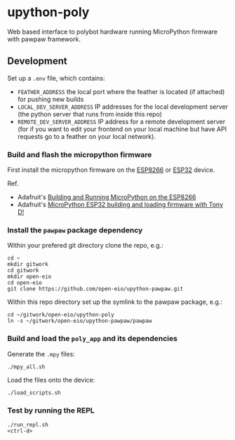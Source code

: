 # upython-poly
Web based interface to polybot hardware running MicroPython firmware with pawpaw framework.

## Development

Set up a `.env` file, which contains:
* `FEATHER_ADDRESS` the local port where the feather is located (if attached) for pushing new builds
* `LOCAL_DEV_SERVER_ADDRESS` IP addresses for the local development server (the python server that runs from inside this repo)
* `REMOTE_DEV_SERVER_ADDRESS` IP address for a remote development server (for if you want to edit your frontend on your local machine but have API requests go to a feather on your local network).

### Build and flash the micropython firmware
First install the micropython firmware on the [ESP8266](https://github.com/micropython/micropython/tree/master/esp8266) or [ESP32](https://github.com/micropython/micropython-esp32/tree/esp32/esp32) device.

Ref.
 - Adafruit's [Building and Running MicroPython on the ESP8266](https://learn.adafruit.com/building-and-running-micropython-on-the-esp8266/overview)
 - Adafruit's [MicroPython ESP32 building and loading firmware with Tony D!](https://www.youtube.com/watch?v=qa2406iiSbI)


### Install the `pawpaw` package dependency
Within your prefered git directory clone the repo, e.g.:
```
cd ~
mkdir gitwork
cd gitwork
mkdir open-eio
cd open-eio
git clone https://github.com/open-eio/upython-pawpaw.git
```
Within this repo directory set up the symlink to the pawpaw package, e.g.:
```
cd ~/gitwork/open-eio/upython-poly
ln -s ~/gitwork/open-eio/upython-pawpaw/pawpaw
```
### Build and load the `poly_app` and its dependencies
Generate the `.mpy` files:
```
./mpy_all.sh
```
Load the files onto the device:
```
./load_scripts.sh
```
### Test by running the REPL
```
./run_repl.sh
<ctrl-d>
```
